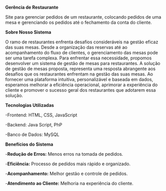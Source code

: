 **Gerência de Restaurante**

Site para gerenciar pedidos de um restaurante, colocando pedidos de uma mesa e gerenciando os pedidos até o fechamento da conta do cliente.

**Sobre Nosso Sistema**

O ramo de restaurantes enfrenta desafios consideráveis na gestão eficaz das suas mesas. Desde a organização das reservas até ao acompanhamento do fluxo de clientes, o gerenciamento das mesas pode ser uma tarefa complexa. Para enfrentar essa necessidade, propomos desenvolver um sistema de gestão de mesas para restaurantes.
A solução de gestão de mesas proposta, representa uma resposta abrangente aos desafios que os restaurantes enfrentam na gestão das suas mesas. Ao fornecer uma plataforma intuitiva, personalizável e baseada em dados, esperamos melhorar a eficiência operacional, aprimorar a experiência do cliente e promover o sucesso geral dos restaurantes que adotarem essa solução.

**Tecnologias Utilizadas**

-Frontend: HTML, CSS, JavaScript

-Backend: Java Script, PhP

-Banco de Dados: MySQL

**Benefícios do Sistema**

-**Redução de Erros:** Menos erros na tomada de pedidos.

-**Eficiência:** Processo de pedidos mais rápido e organizado.

-**Acompanhamento:** Melhor gestão e controle de pedidos.

-**Atendimento ao Cliente:** Melhoria na experiência do cliente.
